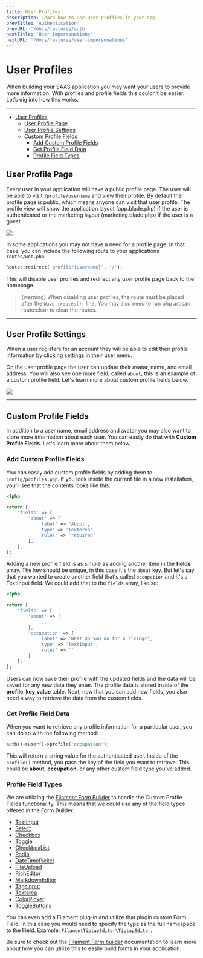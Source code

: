 ```yaml
---
title: User Profiles
description: Learn how to use user profiles in your app
prevTitle: 'Authentication'
prevURL: '/docs/features/auth'
nextTitle: 'User Impersonations'
nextURL: '/docs/features/user-impersonations'
---
```


# User Profiles

When building your SAAS application you may want your users to provide more information. With profiles and profile fields this couldn’t be easier. Let’s dig into how this works.

---

- [User Profiles](#user-profiles)
  - [User Profile Page](#user-profile-page)
  - [User Profile Settings](#user-profile-settings)
  - [Custom Profile Fields](#custom-profile-fields)
    - [Add Custom Profile Fields](#add-custom-profile-fields)
    - [Get Profile Field Data](#get-profile-field-data)
    - [Profile Field Types](#profile-field-types)

## User Profile Page

Every user in your application will have a public profile page. The user will be able to visit `/profile/username` and view their profile. By default the profile page is public, which means anyone can visit that user profile. The profile view will show the application layout (app.blade.php) if the user is authenticated or the marketing layout (marketing.blade.php) if the user is a guest.

<img src="https://cdn.devdojo.com/images/august2024/profile-page-user.png" class="w-full rounded-md" />

In some applications you may not have a need for a profile page. In that case, you can include the following route to your applications `routes/web.php`

```php
Route::redirect('profile/{username}', '/');
```

This will disable user profiles and redirect any user profile page back to the homepage.

> {warning} When disabling user profiles, the route must be placed after the `Wave::routes();` line. You may also need to run php artisan route:clear to clear the routes.

---

## User Profile Settings

When a user registers for an account they will be able to edit their profile information by clicking settings in their user menu.

On the user profile page the user can update their avatar, name, and email address. You will also see one more field, called `about`, this is an example of a custom profile field. Let's learn more about custom profile fields below.

<img src="https://cdn.devdojo.com/images/august2024/user-settings-page.png" class="w-full rounded-md" />

---

## Custom Profile Fields

In addition to a user name, email address and avatar you may also want to store more information about each user. You can easily do that with **Custom Profile Fields**. Let's learn more about them below.

### Add Custom Profile Fields

You can easily add custom profile fields by adding them to `config/profiles.php`. If you look inside the current file in a new installation, you'll see that the contents looks like this:

```php
<?php

return [
	'fields' => [
		'about' => [
			'label' => 'About',
			'type' => 'Textarea',
			'rules' => 'required'
        ],
	],
];
```

Adding a new profile field is as simple as adding another item in the **fields** array. The key should be unique, in this case it's the `about` key. But let's say that you wanted to create another field that's called `occupation` and it's a TextInput field. We could add that to the `fields` array, like so:

```php
<?php

return [
	'fields' => [
		'about' => [
			...
        ],
        'occupation' => [
            'label' => 'What do you do for a living?',
            'type' => 'TextInput',
            'rules' => ''
        ]
	],
];
```

Users can now save their profile with the updated fields and the data will be saved for any new data they enter. The profile data is stored inside of the **profile_key_value** table. Next, now that you can add new fields, you also need a way to retrieve the data from the custom fields.

### Get Profile Field Data

When you want to retrieve any profile information for a particular user, you can do so with the following method:

```php
auth()->user()->profile('occupation');
```

This will return a string value for the authenticated user. Inside of the `profile()` method, you pass the key of the field you want to retrieve. This could be **about**, **occupation**, or any other custom field type you've added.

### Profile Field Types

We are utilizing the <a href="https://filamentphp.com/docs/forms" target="_blank">Filament Form Builder</a> to handle the Custom Profile Fields functionality. This means that we could use any of the field types offered in the Form Builder:

  - <a href="https://filamentphp.com/docs/forms/fields/text-input" target="_blank">TextInput</a>
  - <a href="https://filamentphp.com/docs/forms/fields/select" target="_blank">Select</a>
  - <a href="https://filamentphp.com/docs/forms/fields/checkbox" target="_blank">Checkbox</a>
  - <a href="https://filamentphp.com/docs/forms/fields/toggle" target="_blank">Toggle</a>
  - <a href="https://filamentphp.com/docs/forms/fields/checkbox-list" target="_blank">CheckboxList</a>
  - <a href="https://filamentphp.com/docs/forms/fields/radio" target="_blank">Radio</a>
  - <a href="https://filamentphp.com/docs/forms/fields/date-time-picker" target="_blank">DateTimePicker</a>
  - <a href="https://filamentphp.com/docs/forms/fields/file-upload" target="_blank">FileUpload</a>
  - <a href="https://filamentphp.com/docs/forms/fields/rich-editor" target="_blank">RichEditor</a>
  - <a href="https://filamentphp.com/docs/forms/fields/markdown-editor" target="_blank">MarkdownEditor</a>
  - <a href="https://filamentphp.com/docs/forms/fields/tags-input" target="_blank">TagsInput</a>
  - <a href="https://filamentphp.com/docs/forms/fields/textarea" target="_blank">Textarea</a>
  - <a href="https://filamentphp.com/docs/forms/fields/color-picker" target="_blank">ColorPicker</a>
  - <a href="https://filamentphp.com/docs/forms/fields/toggle-buttons" target="_blank">ToggleButtons</a>

You can even add a Filament plug-in and utilize that plugin custom Form Field. In this case you would need to specify the type as the full namespace to the Field. Example: `FilamentTiptapEditor\TiptapEditor`.

Be sure to check out the <a href="https://filamentphp.com/docs/forms" target="_blank">Filament Form builder</a> documentation to learn more about how you can utilize this to easily build forms in your application.
